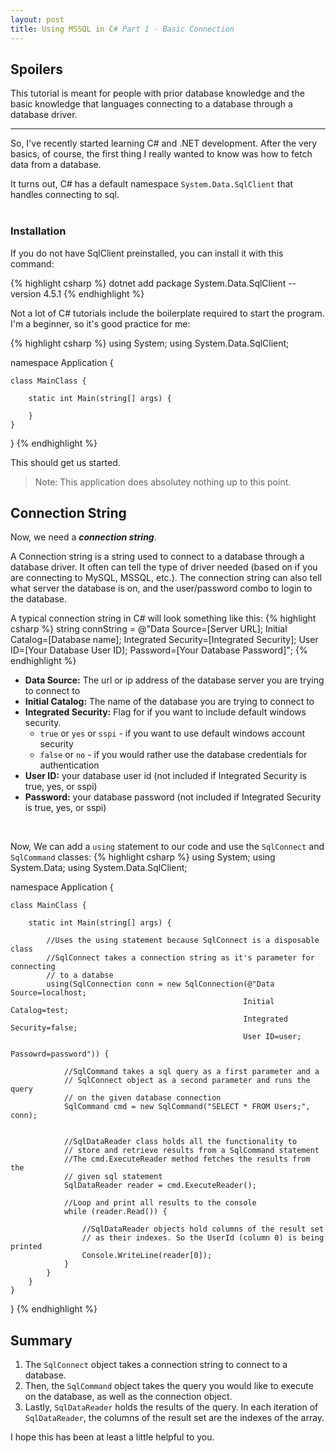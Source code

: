 ```yaml
---
layout: post
title: Using MSSQL in C# Part 1 - Basic Connection
---
```


## Spoilers

This tutorial is meant for people with prior database knowledge and the basic knowledge that languages connecting to a database through a database driver.

---

So, I've recently started learning C# and .NET development. After the very basics, of course, the first thing I really wanted to know was how to fetch data from a database.

It turns out, C# has a default namespace ```System.Data.SqlClient``` that handles connecting to sql.
<br><br>


### Installation

If you do not have SqlClient preinstalled, you can install it with this command:

{% highlight csharp %}
dotnet add package System.Data.SqlClient --version 4.5.1
{% endhighlight %}
<br>


Not a lot of C# tutorials include the boilerplate required to start the program. I'm a beginner, so it's good practice for me:

{% highlight csharp %}
using System;
using System.Data.SqlClient;

namespace Application {

    class MainClass {

        static int Main(string[] args) {

        }
    }
}
{% endhighlight %}

This should get us started.

>Note: This application does absolutey nothing up to this point.

## Connection String

Now, we need a ***connection string***. 


A Connection string is a string used to connect to a database through a database driver. It often can tell the type of driver needed (based on if you are connecting to MySQL, MSSQL, etc.). The connection string can also tell what server the database is on, and the user/password combo to login to the database.


A typical connection string in C# will look something like this: 
{% highlight csharp %}
string connString = @"Data Source=[Server URL]; 
                        Initial Catalog=[Database name]; 
                        Integrated Security=[Integrated Security]; 
                        User ID=[Your Database User ID]; 
                        Password=[Your Database Password]";
{% endhighlight %}

- **Data Source:** The url or ip address of the database server you are trying to connect to
- **Initial Catalog:** The name of the database you are trying to connect to
- **Integrated Security:** Flag for if you want to include default windows security.
    - ```true``` or ```yes``` or ```sspi``` - if you want to use default windows account security
    - ```false``` or ```no``` - if you would rather use the database credentials for authentication
- **User ID:** your database user id (not included if Integrated Security is true, yes, or sspi)
- **Password:** your database password (not included if Integrated Security is true, yes, or sspi)
<br>


Now, We can add a ```using``` statement to our code and use the ```SqlConnect``` and ```SqlCommand``` classes:
{% highlight csharp %}
using System;
using System.Data;
using System.Data.SqlClient;

namespace Application {

    class MainClass {

        static int Main(string[] args) {

            //Uses the using statement because SqlConnect is a disposable class
            //SqlConnect takes a connection string as it's parameter for connecting
            // to a databse
            using(SqlConnection conn = new SqlConnection(@"Data Source=localhost;
                                                        Initial Catalog=test;
                                                        Integrated Security=false;
                                                        User ID=user;
                                                        Passowrd=password")) {

                //SqlCommand takes a sql query as a first parameter and a
                // SqlConnect object as a second parameter and runs the query
                // on the given database connection
                SqlCommand cmd = new SqlCommand("SELECT * FROM Users;", conn);


                //SqlDataReader class holds all the functionality to
                // store and retrieve results from a SqlCommand statement
                //The cmd.ExecuteReader method fetches the results from the
                // given sql statement
                SqlDataReader reader = cmd.ExecuteReader();

                //Loop and print all results to the console
                while (reader.Read()) {

                    //SqlDataReader objects hold columns of the result set
                    // as their indexes. So the UserId (column 0) is being printed
                    Console.WriteLine(reader[0]);
                }
            }
        }
    }
}
{% endhighlight %}

## Summary

1. The ```SqlConnect``` object takes a connection string to connect to a database. 
1. Then, the ```SqlCommand``` object
takes the query you would like to execute on the database, as well as the connection object. 
1. Lastly, ```SqlDataReader``` holds the results of the query. In each iteration of ```SqlDataReader```, the columns of the
result set are the indexes of the array.

I hope this has been at least a little helpful to you.